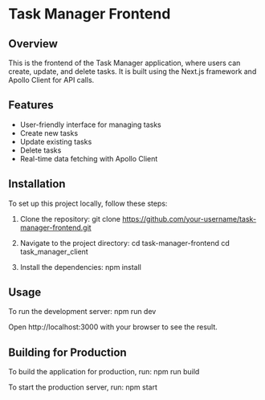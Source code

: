 # Task Manager Frontend

## Overview
This is the frontend of the Task Manager application, where users can create, update, and delete tasks. It is built using the Next.js framework and Apollo Client for API calls.

## Features
- User-friendly interface for managing tasks
- Create new tasks
- Update existing tasks
- Delete tasks
- Real-time data fetching with Apollo Client

## Installation
To set up this project locally, follow these steps:

1. Clone the repository:
    git clone https://github.com/your-username/task-manager-frontend.git

2. Navigate to the project directory: cd task-manager-frontend
    cd task_manager_client

3. Install the dependencies:
    npm install

## Usage
To run the development server:
    npm run dev

Open http://localhost:3000 with your browser to see the result.

## Building for Production
To build the application for production, run:
    npm run build

To start the production server, run:
npm start



